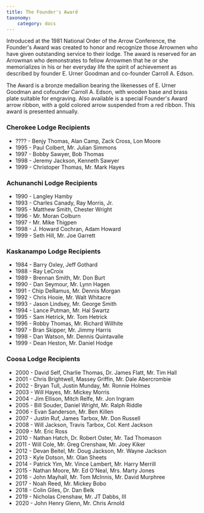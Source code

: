 ```yaml
---
title: The Founder's Award
taxonomy:
    category: docs
---
```


Introduced at the 1981 National Order of the Arrow Conference, the Founder's Award was created to honor and recognize those Arrowmen who have given outstanding service to their lodge. The
award is reserved for an Arrowman who demonstrates to fellow Arrowmen that he or she memorializes in his or her everyday life the spirit of achievement as described by founder E. Urner Goodman
and co-founder Carroll A. Edson.

The Award is a bronze medallion bearing the likenesses of E. Urner Goodman and cofounder Carroll A. Edson, with wooden base and brass plate suitable for engraving. Also available is a special
Founder's Award arrow ribbon, with a gold colored arrow suspended from a red ribbon. This award is presented annually.

### Cherokee Lodge Recipients

* ???? - Benjy Thomas, Alan Camp, Zack Cross, Lon Moore
* 1995 - Paul Colbert, Mr. Julian Simmons
* 1997 - Bobby Sawyer, Bob Thomas
* 1998 - Jeremy Jackson, Kenneth Sawyer
* 1999 - Christoper Thomas, Mr. Mark Hayes

### Achunanchi Lodge Recipients

* 1990 - Langley Hamby
* 1993 - Charles Canady, Ray Morris, Jr.
* 1995 - Matthew Smith, Chester Wright
* 1996 - Mr. Moran Colburn
* 1997 - Mr. Mike Thigpen
* 1998 - J. Howard Cochran, Adam Howard
* 1999 - Seth Hill, Mr. Joe Garrett

### Kaskanampo Lodge Recipients

* 1984 - Barry Oxley, Jeff Gothard
* 1988 - Ray LeCroix
* 1989 - Brennan Smith, Mr. Don Burt
* 1990 - Dan Seymour, Mr. Lynn Hagen
* 1991 - Chip DeRamus, Mr. Dennis Morgan
* 1992 - Chris Hooie, Mr. Walt Whitacre
* 1993 - Jason Lindsey, Mr. George Smith
* 1994 - Lance Putman, Mr. Hal Swartz
* 1995 - Sam Hetrick, Mr. Tom Hetrick
* 1996 - Robby Thomas, Mr. Richard Willhite
* 1997 - Bran Skipper, Mr. Jimmy Harris
* 1998 - Dan Watson, Mr. Dennis Quintavalle
* 1999 - Dean Heston, Mr. Daniel Hodge

### Coosa Lodge Recipients

* 2000 - David Self, Charlie Thomas, Dr. James Flatt, Mr. Tim Hall
* 2001 - Chris Brightwell, Massey Griffin, Mr. Dale Abercrombie
* 2002 - Bryan Tull, Justin Munday, Mr. Ronnie Holmes
* 2003 - Will Hayes, Mr. Mickey Morris
* 2004 - Jim Ellison, Mitch Relfe, Mr. Jon Ingram
* 2005 - Bill Souder, Daniel Wright, Mr. Ralph Riddle
* 2006 - Evan Sanderson, Mr. Ben Killen
* 2007 - Justin Ruf, James Tarbox, Mr. Don Russell
* 2008 - Will Jackson, Travis Tarbox, Col. Kent Jackson
* 2009 - Mr. Eric Ross
* 2010 - Nathan Hatch, Dr. Robert Oster, Mr. Tad Thomason
* 2011 - Will Cole, Mr. Greg Crenshaw, Mr. Joey Kiker
* 2012 - Devan Beitel, Mr. Doug Jackson, Mr. Wayne Jackson
* 2013 - Kyle Dotson, Mr. Olan Sheets
* 2014 - Patrick Yim, Mr. Vince Lambert, Mr. Harry Merrill
* 2015 - Nathan Moore, Mr. Ed O'Neal, Mrs. Marty Jones
* 2016 - John Mayhall, Mr. Tom McInnis, Mr. David Murphree
* 2017 - Noah Reed, Mr. Mickey Bobo
* 2018 - Colin Giles, Dr. Dan Belk
* 2019 - Nicholas Crenshaw, Mr. JT Dabbs, III
* 2020 - John Henry Glenn, Mr. Chris Arnold
